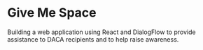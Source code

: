 # Give Me Space 
Building a web application using React and DialogFlow to provide assistance to DACA recipients and to help raise awareness.

